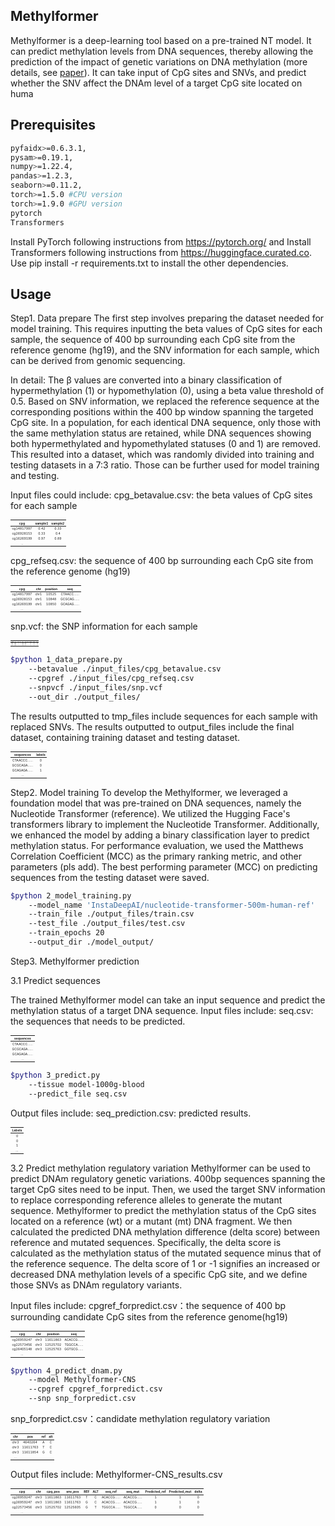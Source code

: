 ## Methylformer
Methylformer is a deep-learning tool based on a pre-trained NT model. It can predict methylation levels from DNA sequences, thereby allowing the prediction of the impact of genetic variations on DNA methylation (more details, see [paper](paperlink)). It can take input of CpG sites and SNVs, and predict whether the SNV affect the DNAm level of a target CpG site located on huma

## Prerequisites
```bash
pyfaidx>=0.6.3.1,
pysam>=0.19.1,
numpy>=1.22.4,
pandas>=1.2.3,
seaborn>=0.11.2,
torch>=1.5.0 #CPU version
torch>=1.9.0 #GPU version
pytorch 
Transformers
```

Install PyTorch following instructions from https://pytorch.org/ and Install Transformers  following instructions from https://huggingface.curated.co. Use pip install -r requirements.txt to install the other dependencies.

## Usage

Step1. Data prepare
The first step involves preparing the dataset needed for model training. This requires inputting the beta values of CpG sites for each sample, the sequence of 400 bp surrounding each CpG site from the reference genome (hg19), and the SNV information for each sample, which can be derived from genomic sequencing.

In detail: The β values are converted into a binary classification of hypermethylation (1) or hypomethylation (0), using a beta value threshold of 0.5. Based on SNV information, we replaced the reference sequence at the corresponding positions within the 400 bp window spanning the targeted CpG site. In a population, for each identical DNA sequence, only those with the same methylation status are retained, while DNA sequences showing both hypermethylated and hypomethylated statuses (0 and 1) are removed. This resulted into a dataset, which was randomly divided into training and testing datasets in a 7:3 ratio. Those can be further used for model training and testing.

Input files could include: 
cpg_betavalue.csv: the beta values of CpG sites for each sample


<table class="table table-responsive-{sm|md|lg|xl" style="font-size: 5px; width: auto !important; margin-left: auto; margin-right: auto;">
 <thead>
  <tr>
   <th style="text-align:right;position: sticky; top:0; background-color: #FFFFFF;text-align: center;"> cpg </th>
   <th style="text-align:right;position: sticky; top:0; background-color: #FFFFFF;text-align: center;"> sample1 </th>
   <th style="text-align:left;position: sticky; top:0; background-color: #FFFFFF;text-align: center;"> sample2 </th>
  </tr>
 </thead>
<tbody>
  <tr>
   <td style="text-align:right;text-align: center;"> cg14817997 </td>
   <td style="text-align:right;text-align: center;"> 0.42 </td>
   <td style="text-align:left;text-align: center;"> 0.33 </td>
  </tr>
  <tr>
   <td style="text-align:right;text-align: center;"> cg26928153 </td>
   <td style="text-align:right;text-align: center;"> 0.33 </td>
   <td style="text-align:left;text-align: center;"> 0.4 </td>
  </tr>
  <tr>
   <td style="text-align:right;text-align: center;"> cg16269199 </td>
   <td style="text-align:right;text-align: center;"> 0.97 </td>
   <td style="text-align:left;text-align: center;"> 0.89 </td>
  </tr>
  <tr>
   <td style="text-align:right;text-align: center;"> … </td>
   <td style="text-align:right;text-align: center;">   </td>
   <td style="text-align:left;text-align: center;">   </td>
  </tr>
</tbody>
</table>  

cpg_refseq.csv: the sequence of 400 bp surrounding each CpG site from the reference genome (hg19)


<table class="table table-responsive-{sm|md|lg|xl" style="font-size: 5px; width: auto !important; margin-left: auto; margin-right: auto;">
 <thead>
  <tr>
   <th style="text-align:right;position: sticky; top:0; background-color: #FFFFFF;text-align: center;"> cpg </th>
   <th style="text-align:right;position: sticky; top:0; background-color: #FFFFFF;text-align: center;"> chr </th>
   <th style="text-align:left;position: sticky; top:0; background-color: #FFFFFF;text-align: center;"> position </th>
   <th style="text-align:left;position: sticky; top:0; background-color: #FFFFFF;text-align: center;"> seq </th>
  </tr>
 </thead>
<tbody>
  <tr>
   <td style="text-align:right;text-align: center;"> cg14817997 </td>
   <td style="text-align:right;text-align: center;"> chr1 </td>
   <td style="text-align:left;text-align: center;"> 10525 </td>
   <td style="text-align:left;text-align: center;"> CTAACC…… </td>
  </tr>
  <tr>
   <td style="text-align:right;text-align: center;"> cg26928153 </td>
   <td style="text-align:right;text-align: center;"> chr1 </td>
   <td style="text-align:left;text-align: center;"> 10848 </td>
   <td style="text-align:left;text-align: center;"> GCGCAG…… </td>
  </tr>
  <tr>
   <td style="text-align:right;text-align: center;"> cg16269199 </td>
   <td style="text-align:right;text-align: center;"> chr1 </td>
   <td style="text-align:left;text-align: center;"> 10850 </td>
   <td style="text-align:left;text-align: center;"> GCAGAG…… </td>
  </tr>
  <tr>
   <td style="text-align:right;text-align: center;"> … </td>
   <td style="text-align:right;text-align: center;">   </td>
   <td style="text-align:left;text-align: center;">   </td>
   <td style="text-align:left;text-align: center;">   </td>
  </tr>
</tbody>
</table>  

snp.vcf: the SNP information for each sample
<table class="table table-responsive-{sm|md|lg|xl" style="font-size: 1px; width: auto !important; margin-left: auto; margin-right: auto;">
 <thead>
  <tr>
   <th style="text-align:right;position: sticky; top:0; background-color: #FFFFFF;text-align: center;"> #CHROM </th>
   <th style="text-align:right;position: sticky; top:0; background-color: #FFFFFF;text-align: center;"> POS </th>
   <th style="text-align:left;position: sticky; top:0; background-color: #FFFFFF;text-align: center;"> ID </th>
   <th style="text-align:left;position: sticky; top:0; background-color: #FFFFFF;text-align: center;"> REF </th>
   <th style="text-align:right;position: sticky; top:0; background-color: #FFFFFF;text-align: center;"> ALT </th>
   <th style="text-align:right;position: sticky; top:0; background-color: #FFFFFF;text-align: center;"> QUAL </th>
   <th style="text-align:left;position: sticky; top:0; background-color: #FFFFFF;text-align: center;"> FILTER </th>
   <th style="text-align:left;position: sticky; top:0; background-color: #FFFFFF;text-align: center;"> INFO </th>
   <th style="text-align:right;position: sticky; top:0; background-color: #FFFFFF;text-align: center;"> FORMAT </th>
   <th style="text-align:left;position: sticky; top:0; background-color: #FFFFFF;text-align: center;"> sample1 </th>
   <th style="text-align:left;position: sticky; top:0; background-color: #FFFFFF;text-align: center;"> sample2 </th>
  </tr>
 </thead>
<tbody>
  <tr>
   <td style="text-align:right;text-align: center;"> chr1 </td>
   <td style="text-align:right;text-align: center;"> 10550 </td>
   <td style="text-align:left;text-align: center;"> . </td>
   <td style="text-align:left;text-align: center;"> G </td>
   <td style="text-align:right;text-align: center;"> C </td>
   <td style="text-align:right;text-align: center;"> 222.64 </td>
   <td style="text-align:left;text-align: center;"> PASS </td>
   <td style="text-align:left;text-align: center;"> …… </td>
   <td style="text-align:right;text-align: center;"> GT </td>
   <td style="text-align:right;text-align: center;"> 0/0 </td>
   <td style="text-align:left;text-align: center;"> 0/0 </td>
  </tr>
  <tr>
   <td style="text-align:right;text-align: center;"> chr1 </td>
   <td style="text-align:right;text-align: center;"> 10575 </td>
   <td style="text-align:left;text-align: center;"> . </td>
   <td style="text-align:left;text-align: center;"> C </td>
   <td style="text-align:right;text-align: center;"> G </td>
   <td style="text-align:right;text-align: center;"> 128.77 </td>
   <td style="text-align:left;text-align: center;"> PASS </td>
   <td style="text-align:left;text-align: center;"> …… </td>
   <td style="text-align:right;text-align: center;"> GT </td>
   <td style="text-align:right;text-align: center;"> 0/1 </td>
   <td style="text-align:left;text-align: center;"> 0/1 </td>
  </tr>
  <tr>
   <td style="text-align:right;text-align: center;"> chr1 </td>
   <td style="text-align:right;text-align: center;"> 10608 </td>
   <td style="text-align:left;text-align: center;"> . </td>
   <td style="text-align:left;text-align: center;"> A </td>
   <td style="text-align:right;text-align: center;"> C </td>
   <td style="text-align:right;text-align: center;"> 119.64 </td>
   <td style="text-align:left;text-align: center;"> PASS </td>
   <td style="text-align:left;text-align: center;"> …… </td>
   <td style="text-align:right;text-align: center;"> GT </td>
   <td style="text-align:right;text-align: center;"> 0/0 </td>
   <td style="text-align:left;text-align: center;"> 0/1 </td>
  </tr>
  <tr>
   <td style="text-align:right;text-align: center;"> … </td>
   <td style="text-align:right;text-align: center;">   </td>
   <td style="text-align:left;text-align: center;">   </td>
   <td style="text-align:left;text-align: center;">   </td>
   <td style="text-align:right;text-align: center;">   </td>
   <td style="text-align:left;text-align: center;">   </td>
   <td style="text-align:left;text-align: center;">   </td>
   <td style="text-align:right;text-align: center;">   </td>
   <td style="text-align:left;text-align: center;">   </td>
   <td style="text-align:left;text-align: center;">   </td>
   <td style="text-align:left;text-align: center;">   </td>
  </tr>
</tbody>
</table>  

```bash
$python 1_data_prepare.py 
	--betavalue ./input_files/cpg_betavalue.csv 
	--cpgref ./input_files/cpg_refseq.csv 
	--snpvcf ./input_files/snp.vcf 
	--out_dir ./output_files/

```

The results outputted to tmp_files include sequences for each sample with replaced SNVs.
The results outputted to output_files include the final dataset, containing training dataset and testing dataset.



<table class="table table-responsive-{sm|md|lg|xl" style="font-size: 5px; width: auto !important; margin-left: auto; margin-right: auto;">
 <thead>
  <tr>
   <th style="text-align:right;position: sticky; top:0; background-color: #FFFFFF;text-align: center;"> sequences </th>
   <th style="text-align:right;position: sticky; top:0; background-color: #FFFFFF;text-align: center;"> labels </th>
  </tr>
 </thead>
<tbody>
  <tr>
   <td style="text-align:right;text-align: center;"> CTAACCC…… </td>
   <td style="text-align:right;text-align: center;"> 0 </td>
  </tr>
  <tr>
   <td style="text-align:right;text-align: center;"> GCGCAGA…… </td>
   <td style="text-align:right;text-align: center;"> 0 </td>
  </tr>
  <tr>
   <td style="text-align:right;text-align: center;"> GCAGAGA…… </td>
   <td style="text-align:right;text-align: center;"> 1 </td>
  </tr>
  <tr>
   <td style="text-align:right;text-align: center;"> … </td>
   <td style="text-align:right;text-align: center;">   </td>
  </tr>
</tbody>
</table>  

Step2. Model training
To develop the Methylformer, we leveraged a foundation model that was pre-trained on DNA sequences, namely the Nucleotide Transformer (reference).  We utilized the Hugging Face's transformers library to implement the Nucleotide Transformer.  Additionally, we enhanced the model by adding a binary classification layer to predict methylation status. For performance evaluation, we used the Matthews Correlation Coefficient (MCC) as the primary ranking metric, and other parameters (pls add). The best performing parameter (MCC) on predicting sequences from the testing dataset were saved.

```bash
$python 2_model_training.py 
	--model_name 'InstaDeepAI/nucleotide-transformer-500m-human-ref' 
	--train_file ./output_files/train.csv 
	--test_file ./output_files/test.csv 
	--train_epochs 20
	--output_dir ./model_output/

```

Step3. Methylformer prediction

3.1 Predict sequences

The trained Methylformer model can take an input sequence and predict the methylation status of a target DNA sequence.
Input files include: 
seq.csv: the sequences that needs to be predicted.

<table class="table table-responsive-{sm|md|lg|xl" style="font-size: 5px; width: auto !important; margin-left: auto; margin-right: auto;">
 <thead>
  <tr>
   <th style="text-align:right;position: sticky; top:0; background-color: #FFFFFF;text-align: center;"> sequences </th>
  </tr>
 </thead>
<tbody>
  <tr>
   <td style="text-align:right;text-align: center;"> CTAACCC…… </td>
  </tr>
  <tr>
   <td style="text-align:right;text-align: center;"> GCGCAGA…… </td>
  </tr>
  <tr>
   <td style="text-align:right;text-align: center;"> GCAGAGA…… </td>
  </tr>
  <tr>
   <td style="text-align:right;text-align: center;"> … </td>
  </tr>
</tbody>
</table>  

```bash
$python 3_predict.py 
	--tissue model-1000g-blood 
	--predict_file seq.csv
```

Output files include:
seq_prediction.csv: predicted results.

<table class="table table-responsive-{sm|md|lg|xl" style="font-size: 5px; width: auto !important; margin-left: auto; margin-right: auto;">
 <thead>
  <tr>
   <th style="text-align:right;position: sticky; top:0; background-color: #FFFFFF;text-align: center;"> Labels </th>
  </tr>
 </thead>
<tbody>
  <tr>
   <td style="text-align:right;text-align: center;"> 0 </td>
  </tr>
  <tr>
   <td style="text-align:right;text-align: center;"> 0 </td>
  </tr>
  <tr>
   <td style="text-align:right;text-align: center;"> 1 </td>
  </tr>
  <tr>
   <td style="text-align:right;text-align: center;"> … </td>
  </tr>
</tbody>
</table>  


3.2 Predict methylation regulatory variation
Methylformer can be used to predict DNAm regulatory genetic variations. 400bp sequences spanning the target CpG sites need to be input. Then, we used the target SNV information to replace corresponding reference alleles to generate the mutant sequence. Methylformer to predict the methylation status of the CpG sites located on a reference (wt) or a mutant (mt) DNA fragment. We then calculated the predicted DNA methylation difference (delta score) between reference and mutated sequences. Specifically, the delta score is calculated as the methylation status of the mutated sequence minus that of the reference sequence.  The delta score of 1 or -1 signifies an increased or decreased DNA methylation levels of a specific CpG site, and we define those SNVs as DNAm regulatory variants. 

Input files include: 
cpgref_forpredict.csv：the sequence of 400 bp surrounding candidate CpG sites from the reference genome(hg19)


<table class="table table-responsive-{sm|md|lg|xl" style="font-size: 5px; width: auto !important; margin-left: auto; margin-right: auto;">
 <thead>
  <tr>
   <th style="text-align:right;position: sticky; top:0; background-color: #FFFFFF;text-align: center;"> cpg </th>
   <th style="text-align:right;position: sticky; top:0; background-color: #FFFFFF;text-align: center;"> chr </th>
   <th style="text-align:right;position: sticky; top:0; background-color: #FFFFFF;text-align: center;"> position </th>
   <th style="text-align:right;position: sticky; top:0; background-color: #FFFFFF;text-align: center;"> seq </th>
  </tr>
 </thead>
<tbody>
  <tr>
   <td style="text-align:right;text-align: center;"> cg26959247 </td>
   <td style="text-align:right;text-align: center;"> chr3 </td>
   <td style="text-align:right;text-align: center;"> 11611863 </td>
   <td style="text-align:right;text-align: center;"> ACACCG…… </td>
  </tr>
  <tr>
   <td style="text-align:right;text-align: center;"> cg22573456 </td>
   <td style="text-align:right;text-align: center;"> chr3 </td>
   <td style="text-align:right;text-align: center;"> 12525702 </td>
   <td style="text-align:right;text-align: center;"> TGGCCA…… </td>
  </tr>
  <tr>
   <td style="text-align:right;text-align: center;"> cg26405148 </td>
   <td style="text-align:right;text-align: center;"> chr3 </td>
   <td style="text-align:right;text-align: center;"> 12525763 </td>
   <td style="text-align:right;text-align: center;"> GGTGCG…… </td>
  </tr>
  <tr>
   <td style="text-align:right;text-align: center;"> … </td>
   <td style="text-align:right;text-align: center;">   </td>
   <td style="text-align:right;text-align: center;">   </td>
   <td style="text-align:right;text-align: center;">   </td>
  </tr>
</tbody>
</table>  

```bash
$python 4_predict_dnam.py 
	--model Methylformer-CNS
	--cpgref cpgref_forpredict.csv 
	--snp snp_forpredict.csv
```

snp_forpredict.csv：candidate methylation regulatory variation

<table class="table table-responsive-{sm|md|lg|xl" style="font-size: 5px; width: auto !important; margin-left: auto; margin-right: auto;">
 <thead>
  <tr>
   <th style="text-align:right;position: sticky; top:0; background-color: #FFFFFF;text-align: center;"> chr </th>
   <th style="text-align:right;position: sticky; top:0; background-color: #FFFFFF;text-align: center;"> pos </th>
   <th style="text-align:right;position: sticky; top:0; background-color: #FFFFFF;text-align: center;"> ref </th>
   <th style="text-align:right;position: sticky; top:0; background-color: #FFFFFF;text-align: center;"> alt </th>
  </tr>
 </thead>
<tbody>
  <tr>
   <td style="text-align:right;text-align: center;"> chr3 </td>
   <td style="text-align:right;text-align: center;"> 4640264 </td>
   <td style="text-align:right;text-align: center;"> A </td>
   <td style="text-align:right;text-align: center;"> C </td>
  </tr>
  <tr>
   <td style="text-align:right;text-align: center;"> chr3 </td>
   <td style="text-align:right;text-align: center;"> 11611763 </td>
   <td style="text-align:right;text-align: center;"> T </td>
   <td style="text-align:right;text-align: center;"> C </td>
  </tr>
  <tr>
   <td style="text-align:right;text-align: center;"> chr3 </td>
   <td style="text-align:right;text-align: center;"> 11611854 </td>
   <td style="text-align:right;text-align: center;"> G </td>
   <td style="text-align:right;text-align: center;"> C </td>
  </tr>
  <tr>
   <td style="text-align:right;text-align: center;"> … </td>
   <td style="text-align:right;text-align: center;">   </td>
   <td style="text-align:right;text-align: center;">   </td>
   <td style="text-align:right;text-align: center;">   </td>
  </tr>
</tbody>
</table>  

Output files include:
Methylformer-CNS_results.csv

<table class="table table-responsive-{sm|md|lg|xl" style="font-size: 5px; width: auto !important; margin-left: auto; margin-right: auto;">
 <thead>
  <tr>
   <th style="text-align:right;position: sticky; top:0; background-color: #FFFFFF;text-align: center;"> cpg </th>
   <th style="text-align:right;position: sticky; top:0; background-color: #FFFFFF;text-align: center;"> chr </th>
   <th style="text-align:right;position: sticky; top:0; background-color: #FFFFFF;text-align: center;"> cpg_pos </th>
   <th style="text-align:right;position: sticky; top:0; background-color: #FFFFFF;text-align: center;"> snv_pos </th>
   <th style="text-align:right;position: sticky; top:0; background-color: #FFFFFF;text-align: center;"> REF </th>
   <th style="text-align:right;position: sticky; top:0; background-color: #FFFFFF;text-align: center;"> ALT </th>
   <th style="text-align:right;position: sticky; top:0; background-color: #FFFFFF;text-align: center;"> seq_ref </th>
   <th style="text-align:right;position: sticky; top:0; background-color: #FFFFFF;text-align: center;"> seq_mut </th>
   <th style="text-align:right;position: sticky; top:0; background-color: #FFFFFF;text-align: center;"> Predicted_ref </th>
   <th style="text-align:right;position: sticky; top:0; background-color: #FFFFFF;text-align: center;"> Predicted_mut </th>
   <th style="text-align:right;position: sticky; top:0; background-color: #FFFFFF;text-align: center;"> delta </th>
  </tr>
 </thead>
<tbody>
  <tr>
   <td style="text-align:right;text-align: center;"> cg26959247 </td>
   <td style="text-align:right;text-align: center;"> chr3 </td>
   <td style="text-align:right;text-align: center;"> 11611863 </td>
   <td style="text-align:right;text-align: center;"> 11611763 </td>
   <td style="text-align:right;text-align: center;"> T </td>
   <td style="text-align:right;text-align: center;"> C </td>
   <td style="text-align:right;text-align: center;"> ACACCG…… </td>
   <td style="text-align:right;text-align: center;"> ACACCG…… </td>
   <td style="text-align:right;text-align: center;"> 1 </td>
   <td style="text-align:right;text-align: center;"> 1 </td>
   <td style="text-align:right;text-align: center;"> 0 </td>
  </tr>
  <tr>
   <td style="text-align:right;text-align: center;"> cg26959247 </td>
   <td style="text-align:right;text-align: center;"> chr3 </td>
   <td style="text-align:right;text-align: center;"> 11611863 </td>
   <td style="text-align:right;text-align: center;"> 11611763 </td>
   <td style="text-align:right;text-align: center;"> G </td>
   <td style="text-align:right;text-align: center;"> C </td>
   <td style="text-align:right;text-align: center;"> ACACCG…… </td>
   <td style="text-align:right;text-align: center;"> ACACCG…… </td>
   <td style="text-align:right;text-align: center;"> 1 </td>
   <td style="text-align:right;text-align: center;"> 1 </td>
   <td style="text-align:right;text-align: center;"> 0 </td>
  </tr>
  <tr>
   <td style="text-align:right;text-align: center;"> cg22573456 </td>
   <td style="text-align:right;text-align: center;"> chr3 </td>
   <td style="text-align:right;text-align: center;"> 12525702 </td>
   <td style="text-align:right;text-align: center;"> 12525605 </td>
   <td style="text-align:right;text-align: center;"> G </td>
   <td style="text-align:right;text-align: center;"> T </td>
   <td style="text-align:right;text-align: center;"> TGGCCA…… </td>
   <td style="text-align:right;text-align: center;"> TGGCCA…… </td>
   <td style="text-align:right;text-align: center;"> 0 </td>
   <td style="text-align:right;text-align: center;"> 0 </td>
   <td style="text-align:right;text-align: center;"> 0 </td>
  </tr>
  <tr>
   <td style="text-align:right;text-align: center;"> … </td>
   <td style="text-align:right;text-align: center;">   </td>
   <td style="text-align:right;text-align: center;">   </td>
   <td style="text-align:right;text-align: center;">   </td>
   <td style="text-align:right;text-align: center;">   </td>
   <td style="text-align:right;text-align: center;">   </td>
   <td style="text-align:right;text-align: center;">   </td>
   <td style="text-align:right;text-align: center;">   </td>
   <td style="text-align:right;text-align: center;">   </td>
   <td style="text-align:right;text-align: center;">   </td>
   <td style="text-align:right;text-align: center;">   </td>
  </tr>
</tbody>
</table>  
